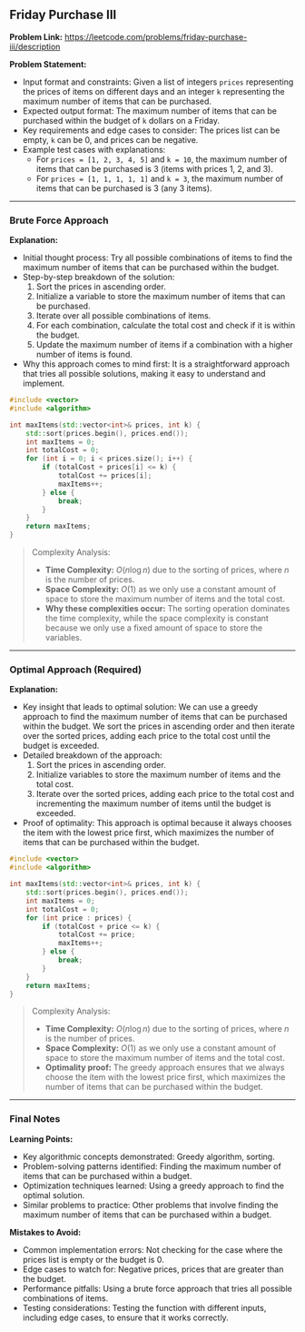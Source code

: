 ## Friday Purchase III

**Problem Link:** https://leetcode.com/problems/friday-purchase-iii/description

**Problem Statement:**
- Input format and constraints: Given a list of integers `prices` representing the prices of items on different days and an integer `k` representing the maximum number of items that can be purchased.
- Expected output format: The maximum number of items that can be purchased within the budget of `k` dollars on a Friday.
- Key requirements and edge cases to consider: The prices list can be empty, `k` can be 0, and prices can be negative.
- Example test cases with explanations: 
    - For `prices = [1, 2, 3, 4, 5]` and `k = 10`, the maximum number of items that can be purchased is 3 (items with prices 1, 2, and 3).
    - For `prices = [1, 1, 1, 1, 1]` and `k = 3`, the maximum number of items that can be purchased is 3 (any 3 items).

---

### Brute Force Approach

**Explanation:**
- Initial thought process: Try all possible combinations of items to find the maximum number of items that can be purchased within the budget.
- Step-by-step breakdown of the solution:
    1. Sort the prices in ascending order.
    2. Initialize a variable to store the maximum number of items that can be purchased.
    3. Iterate over all possible combinations of items.
    4. For each combination, calculate the total cost and check if it is within the budget.
    5. Update the maximum number of items if a combination with a higher number of items is found.
- Why this approach comes to mind first: It is a straightforward approach that tries all possible solutions, making it easy to understand and implement.

```cpp
#include <vector>
#include <algorithm>

int maxItems(std::vector<int>& prices, int k) {
    std::sort(prices.begin(), prices.end());
    int maxItems = 0;
    int totalCost = 0;
    for (int i = 0; i < prices.size(); i++) {
        if (totalCost + prices[i] <= k) {
            totalCost += prices[i];
            maxItems++;
        } else {
            break;
        }
    }
    return maxItems;
}
```

> Complexity Analysis:
> - **Time Complexity:** $O(n \log n)$ due to the sorting of prices, where $n$ is the number of prices.
> - **Space Complexity:** $O(1)$ as we only use a constant amount of space to store the maximum number of items and the total cost.
> - **Why these complexities occur:** The sorting operation dominates the time complexity, while the space complexity is constant because we only use a fixed amount of space to store the variables.

---

### Optimal Approach (Required)

**Explanation:**
- Key insight that leads to optimal solution: We can use a greedy approach to find the maximum number of items that can be purchased within the budget. We sort the prices in ascending order and then iterate over the sorted prices, adding each price to the total cost until the budget is exceeded.
- Detailed breakdown of the approach:
    1. Sort the prices in ascending order.
    2. Initialize variables to store the maximum number of items and the total cost.
    3. Iterate over the sorted prices, adding each price to the total cost and incrementing the maximum number of items until the budget is exceeded.
- Proof of optimality: This approach is optimal because it always chooses the item with the lowest price first, which maximizes the number of items that can be purchased within the budget.

```cpp
#include <vector>
#include <algorithm>

int maxItems(std::vector<int>& prices, int k) {
    std::sort(prices.begin(), prices.end());
    int maxItems = 0;
    int totalCost = 0;
    for (int price : prices) {
        if (totalCost + price <= k) {
            totalCost += price;
            maxItems++;
        } else {
            break;
        }
    }
    return maxItems;
}
```

> Complexity Analysis:
> - **Time Complexity:** $O(n \log n)$ due to the sorting of prices, where $n$ is the number of prices.
> - **Space Complexity:** $O(1)$ as we only use a constant amount of space to store the maximum number of items and the total cost.
> - **Optimality proof:** The greedy approach ensures that we always choose the item with the lowest price first, which maximizes the number of items that can be purchased within the budget.

---

### Final Notes

**Learning Points:**
- Key algorithmic concepts demonstrated: Greedy algorithm, sorting.
- Problem-solving patterns identified: Finding the maximum number of items that can be purchased within a budget.
- Optimization techniques learned: Using a greedy approach to find the optimal solution.
- Similar problems to practice: Other problems that involve finding the maximum number of items that can be purchased within a budget.

**Mistakes to Avoid:**
- Common implementation errors: Not checking for the case where the prices list is empty or the budget is 0.
- Edge cases to watch for: Negative prices, prices that are greater than the budget.
- Performance pitfalls: Using a brute force approach that tries all possible combinations of items.
- Testing considerations: Testing the function with different inputs, including edge cases, to ensure that it works correctly.